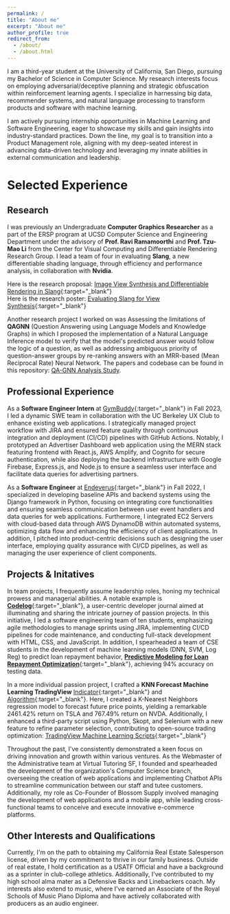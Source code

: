 ```yaml
---
permalink: /
title: "About me"
excerpt: "About me"
author_profile: true
redirect_from: 
  - /about/
  - /about.html
---
```


I am a third-year student at the University of California, San Diego, pursuing my Bachelor of Science in Computer Science. My research interests focus on employing adversarial/deceptive planning and strategic obfuscation within reinforcement learning agents. I specialize in harnessing big data, recommender systems, and natural language processing to transform products and software with machine learning.

I am actively pursuing internship opportunities in Machine Learning and Software Engineering, eager to showcase my skills and gain insights into industry-standard practices. Down the line, my goal is to transition into a Product Management role, aligning with my deep-seated interest in advancing data-driven technology and leveraging my innate abilities in external communication and leadership.

# Selected Experience
## Research
I was previously an Undergraduate **Computer Graphics Researcher** as a part of the ERSP program at UCSD Computer Science and Engineering Department under the advisory of **Prof. Ravi Ramamoorthi** and **Prof. Tzu-Mao Li** from the Center for Visual Computing and Differentiable Rendering Research Group. I lead a team of four in evaluating **Slang**, a new differentiable shading language, through efficiency and performance analysis, in collaboration with **Nvidia**. 

Here is the research proposal: [Image View Synthesis and Differentiable Rendering in Slang](../files/Li_Ramamoorthi_ERSP_2023_Proposal.pdf){:target="_blank"}  
Here is the research poster: [Evaluating Slang for View Synthesis](../files/researchPoster.pdf){:target="_blank"}  

Another research project I worked on was Assessing the limitations of **QAGNN** (Question Answering using Language Models and Knowledge Graphs) in which I proposed the implementation of a Natural Language Inference model to verify that the model's predicted answer would follow the logic of a question, as well as addressing ambiguous priority of question-answer groups by re-ranking answers with an MRR-based (Mean Reciprocal Rate) Neural Network. The papers and codebase can be found in this repository: [QA-GNN Analysis Study](https://github.com/hakwok/qagnn-Analysis-Study).

## Professional Experience
As a **Software Engineer Intern** at [GymBuddy](https://getgymbuddy.com/){:target="_blank"} in Fall 2023, I led a dynamic SWE team in collaboration with the UC Berkeley UX Club to enhance existing web applications. I strategically managed project workflow with JIRA and ensured feature quality through continuous integration and deployment (CI/CD) pipelines with GitHub Actions. Notably, I prototyped an Advertiser Dashboard web application using the MERN stack featuring frontend with React.js, AWS Amplify, and Cognito for secure authentication, while also deploying the backend infrastructure with Google Firebase, Express.js, and Node.js to ensure a seamless user interface and facilitate data queries for advertising partners.

As a **Software Engineer** at [Endeverus](https://endeverus.com/){:target="_blank"} in Fall 2022, I specialized in developing baseline APIs and backend systems using the Django framework in Python, focusing on integrating core functionalities and ensuring seamless communication between user event handlers and data queries for web applications. Furthermore, I integrated EC2 Servers with cloud-based data through AWS DynamoDB within automated systems, optimizing data flow and enhancing the efficiency of client applications. In addition, I pitched into product-centric decisions such as designing the user interface, employing quality assurance with CI/CD pipelines, as well as managing the user experience of client components.

## Projects & Initatives 

In team projects, I frequently assume leadership roles, honing my technical prowess and managerial abilities. A notable example is [**Codelog**](https://github.com/cse110-sp24-group27/Codelog){:target="_blank"}, a user-centric developer journal aimed at illuminating and sharing the intricate journey of passion projects. In this initiative, I led a software engineering team of ten students, emphasizing agile methodologies to manage sprints using JIRA, implementing CI/CD pipelines for code maintenance, and conducting full-stack development with HTML, CSS, and JavaScript. In addition, I spearheaded a team of CSE students in the development of machine learning models (DNN, SVM, Log Reg) to predict loan repayment behavior, [**Predictive Modeling for Loan Repayment Optimization**](https://github.com/austintnguyen/CSE151A_Project){:target="_blank"}, achieving 94% accuracy on testing data. 

In a more individual passion project, I crafted a **KNN Forecast Machine Learning TradingView** [Indicator](https://www.tradingview.com/script/GqgkdNKV-Machine-Learning-kNN-Euclidean-Forecast-SMA-Indicator/){:target="_blank"} and [Algorithm](https://www.tradingview.com/script/Ae7HsWpm-kNN-ML-EMA-Ribbon-Trend-Forecast-Strategy/){:target="_blank"}. Here, I created a K-Nearest Neighbors regression model to forecast future price points, yielding a remarkable 2461.42% return on TSLA and 767.49% return on NVDA. Additionally, I enhanced a third-party script using Python, Skopt, and Selenium with a new feature to refine parameter selection, contributing to open-source trading optimization: [TradingView Machine Learning Scripts](https://github.com/hakwok/TradingView-Machine-Learning-Scripts){:target="_blank"}

Throughout the past, I've consistently demonstrated a keen focus on driving innovation and growth within various ventures. As the Webmaster of the Administrative team at Virtual Tutoring SF, I founded and spearheaded the development of the organization's Computer Science branch, overseeing the creation of web applications and implementing Chatbot APIs to streamline communication between our staff and tutee customers. Additionally, my role as Co-Founder of Blossom Supply involved managing the development of web applications and a mobile app, while leading cross-functional teams to conceive and execute innovative e-commerce platforms.

## Other Interests and Qualifications
Currently, I'm on the path to obtaining my California Real Estate Salesperson license, driven by my commitment to thrive in our family business. Outside of real estate, I hold certification as a USATF Official and have a background as a sprinter in club-college athletics. Additionally, I've contributed to my high school alma mater as a Defensive Backs and Linebackers coach. My interests also extend to music, where I've earned an Associate of the Royal Schools of Music Piano Diploma and have actively collaborated with producers as an audio engineer.







